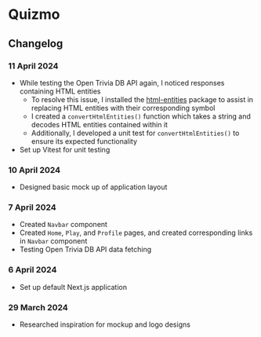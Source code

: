 # Quizmo

## Changelog

### 11 April 2024

- While testing the Open Trivia DB API again, I noticed responses containing HTML entities
  - To resolve this issue, I installed the [html-entities](https://www.npmjs.com/package/html-entities) package to assist in replacing HTML entities with their corresponding symbol
  - I created a `convertHtmlEntities()` function which takes a string and decodes HTML entities contained within it
  - Additionally, I developed a unit test for `convertHtmlEntities()` to ensure its expected functionality
- Set up Vitest for unit testing

### 10 April 2024

- Designed basic mock up of application layout

### 7 April 2024

- Created `Navbar` component
- Created `Home`, `Play`, and `Profile` pages, and created corresponding links in `Navbar` component
- Testing Open Trivia DB API data fetching

### 6 April 2024

- Set up default Next.js application

### 29 March 2024

- Researched inspiration for mockup and logo designs
